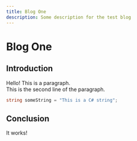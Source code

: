 ```yaml
---
title: Blog One
description: Some description for the test blog
---
```


# Blog One

## Introduction

Hello! This is a paragraph.  
This is the second line of the paragraph.

```C#
string someString = "This is a C# string";
```

## Conclusion

It works!
